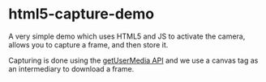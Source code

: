 # html5-capture-demo

A very simple demo which uses HTML5 and JS to activate the camera, allows you to
capture a frame, and then store it.

Capturing is done using the [getUserMedia
API](http://w3c.github.io/mediacapture-main/getusermedia.html) and we use
a canvas tag as an intermediary to download a frame.
